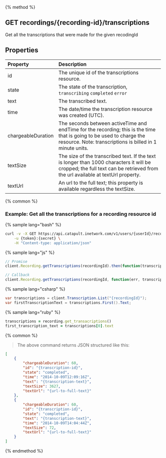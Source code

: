 {% method %}
## GET recordings/{recording-id}/transcriptions
Get all the transcriptions that were made for the given recodingId

## Properties
| Property           | Description                                                                                                                                                                       |
|:-------------------|:----------------------------------------------------------------------------------------------------------------------------------------------------------------------------------|
| id                 | The unique id of the transcriptions resource.                                                                                                                                     |
| state              | The state of the transcription, `transcribing` `completed` `error`                                                                                                                |
| text               | The transcribed text.                                                                                                                                                             |
| time               | The date/time the transcription resource was created (UTC).                                                                                                                       |
| chargeableDuration | The seconds between activeTime and endTime for the recording; this is the time that is going to be used to charge the resource. Note: transcriptions is billed in 1 minute units. |
| textSize           | The size of the transcribed text. If the text is longer than 1000 characters it will be cropped; the full text can be retrieved from the url available at textUrl property.       |
| textUrl            | An url to the full text; this property is available regardless the textSize.                                                                                                      |

{% common %}

### Example: Get all the transcriptions for a recording resource id

{% sample lang="bash" %}
```bash
curl -v -X GET https://api.catapult.inetwork.com/v1/users/{userId}/recordings/{recording-id}/transcriptions \
	-u {token}:{secret} \
	-H "Content-type: application/json"
```

{% sample lang="js" %}

```js
// Promise
client.Recording.getTranscriptions(recordingId).then(function(transcriptions){});

// Callback
client.Recording.getTranscriptions(recordingId, function(err, transcriptions){});
```

{% sample lang="csharp" %}
```csharp
var transcriptions = client.Transcription.List("{recordingId}");
var firstTranscriptionText = transcriptions.First().Text;
```

{% sample lang="ruby" %}
```ruby
transcriptions = recording.get_transacriptions()
first_transcription_text = transcriptions[0].text
```

{% common %}

> The above command returns JSON structured like this:

```json
[
    {
        "chargeableDuration": 60,
        "id": "{transcription-id}",
        "state": "completed",
        "time": "2014-10-09T12:09:16Z",
        "text": "{transcription-text}",
        "textSize": 3627,
        "textUrl": "{url-to-full-text}"
    },
    {
        "chargeableDuration": 60,
        "id": "{transcription-id}",
        "state": "completed",
        "text": "{transcription-text}",
        "time": "2014-10-09T14:04:44Z",
        "textSize": 72,
        "textUrl": "{url-to-full-text}"
    }
]
```
{% endmethod %}
